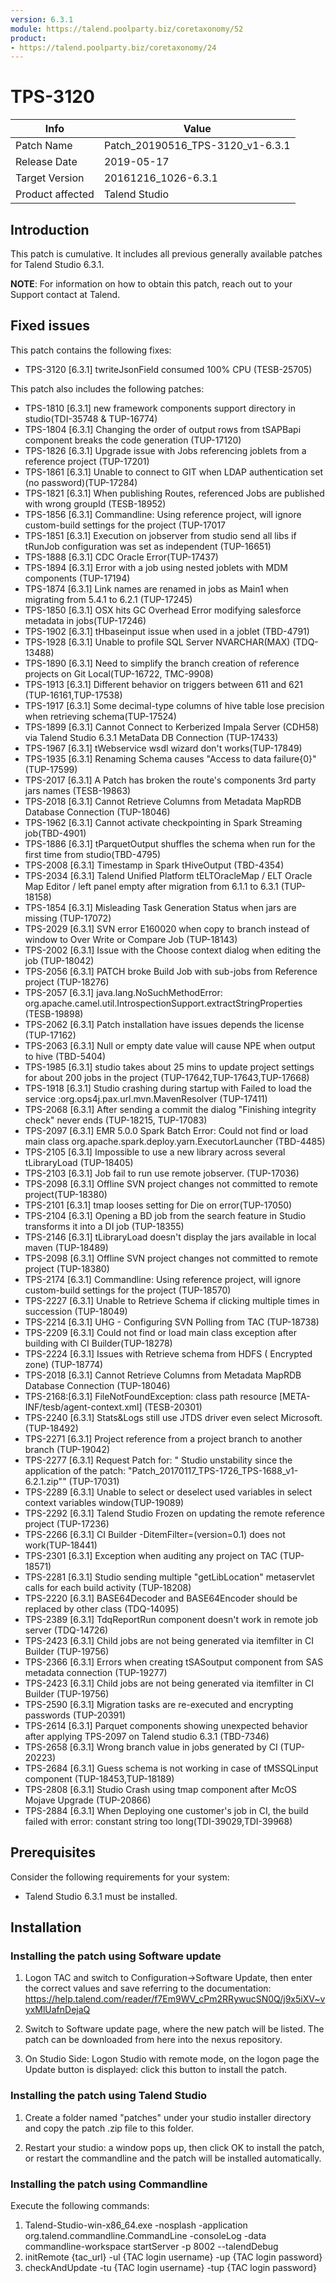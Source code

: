 ```yaml
---
version: 6.3.1
module: https://talend.poolparty.biz/coretaxonomy/52
product:
- https://talend.poolparty.biz/coretaxonomy/24
---
```


# TPS-3120 <!-- mandatory -->

| Info             | Value |
| ---------------- | ---------------- |
| Patch Name       | Patch_20190516_TPS-3120_v1-6.3.1 |
| Release Date     | 2019-05-17 |
| Target Version   | 20161216_1026-6.3.1 |
| Product affected | Talend Studio |

## Introduction <!-- mandatory -->

This patch is cumulative. It includes all previous generally available patches for Talend Studio 6.3.1.

**NOTE**: For information on how to obtain this patch, reach out to your Support contact at Talend.

## Fixed issues <!-- mandatory -->

This patch contains the following fixes:

- TPS-3120 [6.3.1] twriteJsonField consumed 100% CPU (TESB-25705)

This patch also includes the following patches:

- TPS-1810 [6.3.1] new framework components support directory in studio(TDI-35748 & TUP-16774)
- TPS-1804 [6.3.1] Changing the order of output rows from tSAPBapi component breaks the code generation (TUP-17120)
- TPS-1826 [6.3.1] Upgrade issue with Jobs referencing joblets from a reference project (TUP-17201)
- TPS-1861 [6.3.1] Unable to connect to GIT when LDAP authentication set (no password)(TUP-17284)
- TPS-1821 [6.3.1] When publishing Routes, referenced Jobs are published with wrong groupId (TESB-18952)
- TPS-1856 [6.3.1] Commandline: Using reference project, will ignore custom-build settings for the project (TUP-17017
- TPS-1851 [6.3.1] Execution on jobserver from studio send all libs if tRunJob configuration was set as independent (TUP-16651)
- TPS-1888 [6.3.1] CDC Oracle Error(TUP-17437)
- TPS-1894 [6.3.1] Error with a job using nested joblets with MDM components (TUP-17194)
- TPS-1874 [6.3.1] Link names are renamed in jobs as Main1 when migrating from 5.4.1 to 6.2.1 (TUP-17245)
- TPS-1850 [6.3.1] OSX hits GC Overhead Error modifying salesforce metadata in jobs(TUP-17246)
- TPS-1902 [6.3.1] tHbaseinput issue when used in a joblet (TBD-4791)
- TPS-1928 [6.3.1] Unable to profile SQL Server NVARCHAR(MAX) (TDQ-13488)
- TPS-1890 [6.3.1] Need to simplify the branch creation of reference projects on Git Local(TUP-16722, TMC-9908)
- TPS-1913 [6.3.1] Different behavior on triggers between 611 and 621 (TUP-16161,TUP-17538)
- TPS-1917 [6.3.1] Some decimal-type columns of hive table lose precision when retrieving schema(TUP-17524)
- TPS-1899 [6.3.1] Cannot Connect to Kerberized Impala Server (CDH58) via Talend Studio 6.3.1 MetaData DB Connection (TUP-17433)
- TPS-1967 [6.3.1] tWebservice wsdl wizard don't works(TUP-17849)
- TPS-1935 [6.3.1] Renaming Schema causes "Access to data failure{0}"(TUP-17599)
- TPS-2017 [6.3.1] A Patch has broken the route's components 3rd party jars names (TESB-19863)
- TPS-2018 [6.3.1] Cannot Retrieve Columns from Metadata MapRDB Database Connection (TUP-18046)
- TPS-1962 [6.3.1] Cannot activate checkpointing in Spark Streaming job(TBD-4901)
- TPS-1886 [6.3.1] tParquetOutput shuffles the schema when run for the first time from studio(TBD-4795)
- TPS-2008 [6.3.1] Timestamp in Spark tHiveOutput (TBD-4354)
- TPS-2034 [6.3.1] Talend Unified Platform	tELTOracleMap / ELT Oracle Map Editor / left panel empty after migration from 6.1.1 to 6.3.1 (TUP-18158)
- TPS-1854 [6.3.1] Misleading Task Generation Status when jars are missing (TUP-17072)
- TPS-2029 [6.3.1] SVN error E160020 when copy to branch instead of window to Over Write or Compare Job (TUP-18143)
- TPS-2002 [6.3.1] Issue with the Choose context dialog when editing the job (TUP-18042)
- TPS-2056 [6.3.1] PATCH broke Build Job with sub-jobs from Reference project (TUP-18276)
- TPS-2057 [6.3.1] java.lang.NoSuchMethodError: org.apache.camel.util.IntrospectionSupport.extractStringProperties (TESB-19898)
- TPS-2062 [6.3.1] Patch installation have issues depends the license (TUP-17162)
- TPS-2063 [6.3.1] Null or empty date value will cause NPE when output to hive (TBD-5404)
- TPS-1985 [6.3.1] studio takes about 25 mins to update project settings for about 200 jobs in the project (TUP-17642,TUP-17643,TUP-17668)
- TPS-1918 [6.3.1] Studio crashing during startup with Failed to load the service :org.ops4j.pax.url.mvn.MavenResolver (TUP-17411)
- TPS-2068 [6.3.1] After sending a commit the dialog "Finishing integrity check" never ends (TUP-18215, TUP-17083)
- TPS-2097 [6.3.1] EMR 5.0.0 Spark Batch Error: Could not find or load main class org.apache.spark.deploy.yarn.ExecutorLauncher (TBD-4485)
- TPS-2105 [6.3.1] Impossible to use a new library across several tLibraryLoad (TUP-18405)
- TPS-2103 [6.3.1] Job fail to run use remote jobserver. (TUP-17036)
- TPS-2098 [6.3.1] Offline SVN project changes not committed to remote project(TUP-18380)
- TPS-2101 [6.3.1] tmap looses setting for Die on error(TUP-17050)
- TPS-2104 [6.3.1] Opening a BD job from the search feature in Studio transforms it into a DI job (TUP-18355)
- TPS-2146 [6.3.1] tLibraryLoad doesn't display the jars available in local maven (TUP-18489)
- TPS-2098 [6.3.1] Offline SVN project changes not committed to remote project (TUP-18380)
- TPS-2174 [6.3.1] Commandline: Using reference project, will ignore custom-build settings for the project (TUP-18570)
- TPS-2227 [6.3.1] Unable to Retrieve Schema if clicking multiple times in succession (TUP-18049)
- TPS-2214 [6.3.1] UHG - Configuring SVN Polling from TAC (TUP-18738)
- TPS-2209 [6.3.1] Could not find or load main class exception after building with CI Builder(TUP-18278)
- TPS-2224 [6.3.1] Issues with Retrieve schema from HDFS ( Encrypted zone) (TUP-18774)
- TPS-2018 [6.3.1] Cannot Retrieve Columns from Metadata MapRDB Database Connection (TUP-18046)
- TPS-2168:[6.3.1] FileNotFoundException: class path resource [META-INF/tesb/agent-context.xml] (TESB-20301)
- TPS-2240 [6.3.1] Stats&Logs still use JTDS driver even select Microsoft. (TUP-18492)
- TPS-2271 [6.3.1] Project reference from a project branch to another branch (TUP-19042)
- TPS-2277 [6.3.1] Request Patch for: " Studio unstability since the application of the patch: "Patch_20170117_TPS-1726_TPS-1688_v1-6.2.1.zip"" (TUP-17031)
- TPS-2289 [6.3.1] Unable to select or deselect used variables in select context variables window(TUP-19089)
- TPS-2292 [6.3.1] Talend Studio Frozen on updating the remote reference project (TUP-17236)
- TPS-2266 [6.3.1] CI Builder -DitemFilter=(version=0.1) does not work(TUP-18441)
- TPS-2301 [6.3.1] Exception when auditing any project on TAC (TUP-18571)
- TPS-2281 [6.3.1] Studio sending multiple "getLibLocation" metaservlet calls for each build activity (TUP-18208)
- TPS-2220 [6.3.1] BASE64Decoder and BASE64Encoder should be replaced by other class (TDQ-14095)
- TPS-2389 [6.3.1] TdqReportRun component doesn't work in remote job server (TDQ-14726)
- TPS-2423 [6.3.1] Child jobs are not being generated via itemfilter in CI Builder (TUP-19756)
- TPS-2366 [6.3.1] Errors when creating tSASoutput component from SAS metadata connection (TUP-19277)
- TPS-2423 [6.3.1] Child jobs are not being generated via itemfilter in CI Builder (TUP-19756)
- TPS-2590 [6.3.1] Migration tasks are re-executed and encrypting passwords (TUP-20391)
- TPS-2614 [6.3.1] Parquet components showing unexpected behavior after applying TPS-2097 on Talend studio 6.3.1 (TBD-7346)
- TPS-2658 [6.3.1] Wrong branch value in jobs generated by CI (TUP-20223)
- TPS-2684 [6.3.1] Guess schema is not working in case of tMSSQLinput component (TUP-18453,TUP-18189)
- TPS-2808 [6.3.1] Studio Crash using tmap component after McOS Mojave Upgrade (TUP-20866)
- TPS-2884 [6.3.1] When Deploying one customer's job in CI, the build failed with error: constant string too long(TDI-39029,TDI-39968)

## Prerequisites <!-- mandatory -->

Consider the following requirements for your system:

- Talend Studio 6.3.1 must be installed.

## Installation <!-- mandatory -->

<!--
- Detailed installation steps for the customer.
- If any files need to be backed up before installation, it should be mentioned in this section.
- Two scenarios need to be considered for the installation:
 1. The customer has not yet installed any patch before => provide instructions for this
 2. The customer had installed one previous cumulative patch => provide instructions for this
-->

### Installing the patch using Software update <!-- if applicable -->

1) Logon TAC and switch to Configuration->Software Update, then enter the correct values and save referring to the documentation: https://help.talend.com/reader/f7Em9WV_cPm2RRywucSN0Q/j9x5iXV~vyxMlUafnDejaQ

2) Switch to Software update page, where the new patch will be listed. The patch can be downloaded from here into the nexus repository.

3) On Studio Side: Logon Studio with remote mode, on the logon page the Update button is displayed: click this button to install the patch.

### Installing the patch using Talend Studio <!-- if applicable -->

1) Create a folder named "patches" under your studio installer directory and copy the patch .zip file to this folder.

2) Restart your studio: a window pops up, then click OK to install the patch, or restart the commandline and the patch will be installed automatically.

### Installing the patch using Commandline <!-- if applicable -->

Execute the following commands:

1. Talend-Studio-win-x86_64.exe -nosplash -application org.talend.commandline.CommandLine -consoleLog -data commandline-workspace startServer -p 8002 --talendDebug
2. initRemote {tac_url} -ul {TAC login username} -up {TAC login password}
3. checkAndUpdate -tu {TAC login username} -tup {TAC login password}
